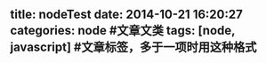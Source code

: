 title: nodeTest
date: 2014-10-21 16:20:27
categories: node #文章文类
tags: [node, javascript] #文章标签，多于一项时用这种格式
---
